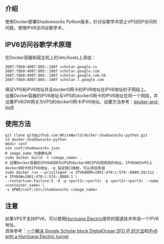 ## 介绍

使用Docker部署Shadowsocks Python版本，针对谷歌学术禁止VPS的IP访问的问题，使用IPV6访问谷歌学术。

## IPV6访问谷歌学术原理

在Docker容器和宿主机上的/etc/hosts上添加：

    2607:f8b0:4007:805::100f scholar.google.cn
    2607:f8b0:4007:805::100f scholar.google.com
    2607:f8b0:4007:805::100f scholar.google.com.hk
    2607:f8b0:4007:805::100f scholar.l.google.com

保证VPS有IPV6地址并且docker0网卡的IPV6地址在IPV6地址的子网段上。  
设置Docker容器的IPV6地址与VPS的docker0网卡的IPV6地址在同一个网段，并设置IPV6GW网关为VPS的docker0网卡IPV6地址。设置方法参考：[docker-and-ipv6](https://inspirationlabs.com/blog/docker-and-ipv6)

## 使用方法

    git clone git@github.com:WhiteWorld/docker-shadowsocks-python.git
    cd docker-shadowsocks-python
    mkdir conf
    vim conf/shadowsocks.json
    # image_name 为镜像名称
    sudo docker build -t <image_name> .
    # 设置Docker容器的IPV6ADDR为VPS的docker0的IPV6同网段的地址，IPV6GW为VPS上docker0网卡的IPV6地址，-p 指定端口映射，可以添加多组
    sudo docker run --privileged -e IPV6ADDR=2001:470:c:574::8888:20/112 -e IPV6GW=2001:470:c:574::8888:1 \
    --restart=on-failure:5 -d -p <port1>:<port1> -p <port2>:<port2> --name <container_name> \
    -v $PWD/conf:/etc/shadowsocks <image_name>

## 注意

如果VPS不支持IPV6，可以使用[Hurricane Electric](https://tunnelbroker.net/)提供的隧道技术申请一个IPV6地址。  
具体参考：[一个解决 Google Scholar block DigitalOcean SFO IP 的方法](https://www.v2ex.com/t/163133)和[IPv6 with a Hurricane Electric tunnel](http://lowendbox.com/blog/ipv6-with-a-hurricane-electric-tunnel/)
